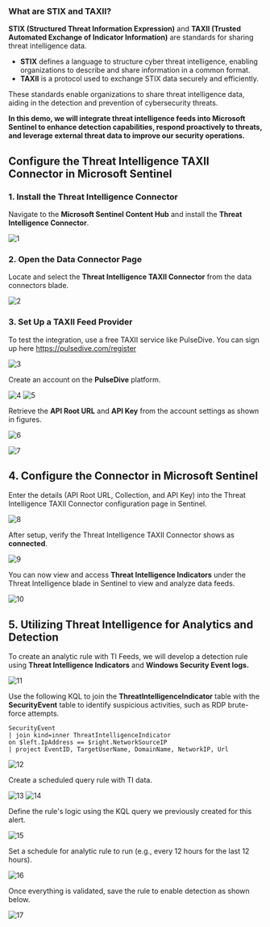 ### What are STIX and TAXII?

**STIX (Structured Threat Information Expression)** and **TAXII (Trusted Automated Exchange of Indicator Information)** are standards for sharing threat intelligence data.

- **STIX** defines a language to structure cyber threat intelligence, enabling organizations to describe and share information in a common format.
- **TAXII** is a protocol used to exchange STIX data securely and efficiently.

These standards enable organizations to share threat intelligence data, aiding in the detection and prevention of cybersecurity threats.

**In this demo, we will integrate threat intelligence feeds into Microsoft Sentinel to enhance detection capabilities, respond proactively to threats, and leverage external threat data to improve our security operations.**

## Configure the Threat Intelligence TAXII Connector in Microsoft Sentinel

### 1. Install the Threat Intelligence Connector

Navigate to the **Microsoft Sentinel Content Hub** and install the **Threat Intelligence Connector**.

![1](https://github.com/user-attachments/assets/47dd785f-8e58-49f9-8851-b7e32785db36)


### 2. Open the Data Connector Page

Locate and select the **Threat Intelligence TAXII Connector** from the data connectors blade.

![2](https://github.com/user-attachments/assets/e08c5ff1-454b-4f0e-8adf-de9dd4c6f722)


### 3. Set Up a TAXII Feed Provider

To test the integration, use a free TAXII service like PulseDive. You can sign up here https://pulsedive.com/register

![3](https://github.com/user-attachments/assets/20e6a760-d2c8-42c4-95b0-77502780e070)


Create an account on the **PulseDive** platform.

![4](https://github.com/user-attachments/assets/93b9a33b-3c84-4a48-a3cb-04aa5ef6ac21)
![5](https://github.com/user-attachments/assets/737a2940-7a41-477b-8f69-bef74ec54172)


Retrieve the **API Root URL** and **API Key** from the account settings as shown in figures.

![6](https://github.com/user-attachments/assets/9c4d94a7-e568-49ca-b88c-bb892d2d4cb3)

![7](https://github.com/user-attachments/assets/454650f9-c7b6-44d0-88c2-25a0f865baf7)


## 4. Configure the Connector in Microsoft Sentinel

Enter the details (API Root URL, Collection, and API Key) into the Threat Intelligence TAXII Connector configuration page in Sentinel.

![8](https://github.com/user-attachments/assets/16d74d82-47d5-43e4-b355-e44e84f0a860)


After setup, verify the Threat Intelligence TAXII Connector shows as **connected**.

![9](https://github.com/user-attachments/assets/ae6450a3-898c-43dd-9a92-1fce15fc9bdf)


You can now view and access **Threat Intelligence Indicators** under the Threat Intelligence blade in Sentinel to view and analyze data feeds.

![10](https://github.com/user-attachments/assets/7a7ceddb-ef38-4571-884d-2a79001b76f2)


## 5. Utilizing Threat Intelligence for Analytics and Detection

To create an analytic rule with TI Feeds, we will develop a detection rule using **Threat Intelligence Indicators** and **Windows Security Event logs.**

![11](https://github.com/user-attachments/assets/48c0cfba-71ab-4bd0-bba7-97fb921efdf2)


Use the following KQL to join the **ThreatIntelligenceIndicator** table with the **SecurityEvent** table to identify suspicious activities, such as RDP brute-force attempts.

```kql
SecurityEvent
| join kind=inner ThreatIntelligenceIndicator
on $left.IpAddress == $right.NetworkSourceIP
| project EventID, TargetUserName, DomainName, NetworkIP, Url
```

![12](https://github.com/user-attachments/assets/12f077c3-2291-4ddf-aebc-cc4874056514)

Create a scheduled query rule with TI data.

![13](https://github.com/user-attachments/assets/332998e9-bf01-4081-97fe-3934546bb4ad)
![14](https://github.com/user-attachments/assets/4c8b65dc-32a5-4237-8e81-29a1e43f88c6)

Define the rule's logic using the KQL query we previously created for this alert.

![15](https://github.com/user-attachments/assets/2a8f777a-c8c2-4fd1-84d6-418bbb81423b)

Set a schedule for analytic rule to run (e.g., every 12 hours for the last 12 hours).

![16](https://github.com/user-attachments/assets/cbc6ff7d-3f5e-406b-b0a5-eb041d54139a)

Once everything is validated, save the rule to enable detection as shown below.

![17](https://github.com/user-attachments/assets/49e57aa6-cb92-4fb6-9b6b-e4d105f68f68)
